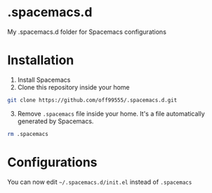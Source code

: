 # .spacemacs.d
My .spacemacs.d folder for Spacemacs configurations

# Installation
1. Install Spacemacs
2. Clone this repository inside your home
  ```bash
  git clone https://github.com/off99555/.spacemacs.d.git
  ```
3. Remove `.spacemacs` file inside your home.
  It's a file automatically generated by Spacemacs.
  ```bash
  rm .spacemacs
  ```

# Configurations
You can now edit `~/.spacemacs.d/init.el` instead of `.spacemacs`
